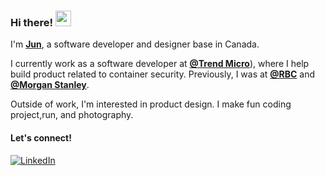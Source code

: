 ### Hi there! <img src="https://emojis.slackmojis.com/emojis/images/1536351075/4594/blob-wave.gif" width="25"/>

I'm [**Jun**](https://zijunye.ca), a software developer and designer base in Canada.

I currently work as a software developer at [**@Trend Micro**](https://github.com/trendmicro)), where I help build product related to container security. Previously, I was at [**@RBC**](https://www.rbcroyalbank.com/mortgages/first-time-home-buyers.html) and [**@Morgan Stanley**](https://www.morganstanley.com/).

Outside of work, I'm interested in product design. I make fun coding project,run, and photography. 

#### Let's connect!
[<img alt="LinkedIn" src="https://img.shields.io/badge/LinkedIn-%230E76A8.svg?&style=for-the-badge&logo=LinkedIn&logoColor=white" />](https://www.linkedin.com/in/zijunye/)
